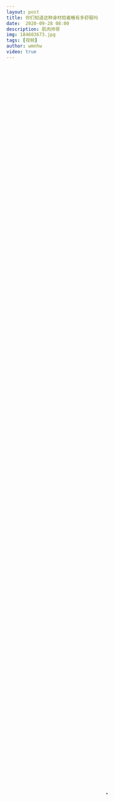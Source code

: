 ```yaml
---
layout: post
title: 你们知道这种身材抱着睡有多舒服吗
date:  2020-09-28 08:00
description: 肌肉帅哥
img: 184603673.jpg
tags: [视频]
author: wmnhw
video: true
---
```

<video controls preload="auto" poster="/assets/img/184603673.jpg" width="100%" height="100%" src="https://www.wmnhw.workers.dev/0:/%E5%B8%85%E5%93%A5%E8%A7%86%E9%A2%91/%E4%BD%A0%E4%BB%AC%E7%9F%A5%E9%81%93%E8%BF%99%E7%A7%8D%E8%BA%AB%E6%9D%90%E6%8A%B1%E7%9D%80%E7%9D%A1%E6%9C%89%E5%A4%9A%E8%88%92%E6%9C%8D%E5%90%97.mp4"></video>
